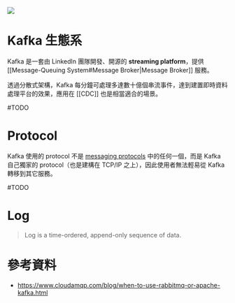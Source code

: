 ![](<https://raw.githubusercontent.com/Jamison-Chen/KM-software/master/img/kafka-setup.png>)

# Kafka 生態系

Kafka 是一套由 LinkedIn 團隊開發、開源的 **streaming platform**，提供 [[Message-Queuing System#Message Broker|Message Broker]] 服務。

透過分散式架構，Kafka 每分鐘可處理多達數十億個串流事件，達到建置即時資料處理平台的效果，應用在 [[CDC]] 也是相當適合的場景。

#TODO 

# Protocol

Kafka 使用的 protocol 不是 [messaging protocols](</Network/Messaging Protocols.draft.md>) 中的任何一個，而是 Kafka 自己獨家的 protocol（也是建構在 TCP/IP 之上），因此使用者無法輕易從 Kafka 轉移到其它服務。

#TODO 

# Log

> Log is a time-ordered, append-only sequence of data.

# 參考資料

- <https://www.cloudamqp.com/blog/when-to-use-rabbitmq-or-apache-kafka.html>
